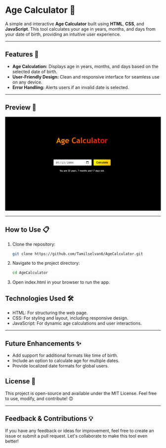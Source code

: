 # Age Calculator 📅  

A simple and interactive **Age Calculator** built using **HTML**, **CSS**, and **JavaScript**. This tool calculates your age in years, months, and days from your date of birth, providing an intuitive user experience.  

---

## Features 🚀  

- **Age Calculation:** Displays age in years, months, and days based on the selected date of birth.  
- **User-Friendly Design:** Clean and responsive interface for seamless use on any device.  
- **Error Handling:** Alerts users if an invalid date is selected.  

---

## Preview 👀  

![Age Calculator Screenshot](screenshot.png)  

---

## How to Use 📋  

1. Clone the repository:  
   ```bash
   git clone https://github.com/Tamilselvan6/AgeCalculator.git
   ```
2. Navigate to the project directory:
   ```bash
   cd AgeCalculator
   ```
3. Open index.html in your browser to run the app.

## Technologies Used 🛠️
- HTML: For structuring the web page.
- CSS: For styling and layout, including responsive design.
- JavaScript: For dynamic age calculations and user interactions.

---

## Future Enhancements ✨
- Add support for additional formats like time of birth.
- Include an option to calculate age for multiple dates.
- Provide localized date formats for global users.

## License 📜
This project is open-source and available under the MIT License. Feel free to use, modify, and contribute! 😊

---

## Feedback & Contributions 💡
If you have any feedback or ideas for improvement, feel free to create an issue or submit a pull request. Let's collaborate to make this tool even better!
